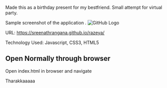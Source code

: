 Made this as a birthday present for my bestfriend. Small attempt for virtual party.

Sample screenshot of the application .
![GitHub Logo](/images/screenshots/sample1.jpg)

URL: https://sreenathrangana.github.io/razeya/

Technology Used: Javascript, CSS3, HTML5


## Open Normally through browser
Open index.html in browser and navigate


 Tharakkaaaaa